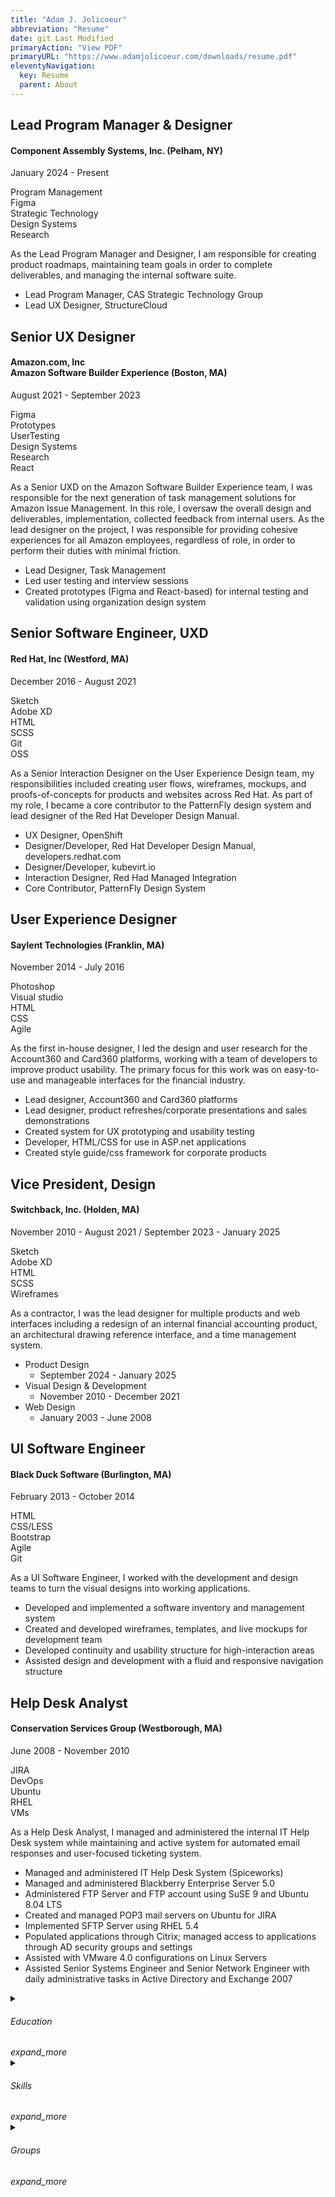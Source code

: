 ```yaml
---
title: "Adam J. Jolicoeur"
abbreviation: "Resume"
date: git Last Modified
primaryAction: "View PDF"
primaryURL: "https://www.adamjolicoeur.com/downloads/resume.pdf"
eleventyNavigation:
  key: Resume
  parent: About
---
```


<article class="primary-container">
  <div>
    <h2>Lead Program Manager &amp; Designer</h2>
    <h4>Component Assembly Systems, Inc. (Pelham, NY)</h4>
    <p>January 2024 - Present</p>
    <div class="grid">
      <div class="s2 chip fill small-elevate">Program Management</div>
      <div class="s2 chip fill small-elevate">Figma</div>
      <div class="s2 chip fill small-elevate">Strategic Technology</div>
      <div class="s2 chip fill small-elevate">Design Systems</div>
      <div class="s2 chip fill small-elevate">Research</div>
    </div>
  </div>
  <div>
    <p class="pt-0">As the Lead Program Manager and Designer, I am responsible for creating product roadmaps, maintaining team goals in order to complete deliverables, and managing the internal software suite.</p>
    <ul class="icon-list">
      <li>Lead Program Manager, CAS Strategic Technology Group</li>
      <li>Lead UX Designer, StructureCloud</li>
    </ul>
  </div>
</article>
<article class="fill">
  <div>
    <h2>Senior UX Designer</h2>
    <h4>Amazon.com, Inc <br /> Amazon Software Builder Experience (Boston, MA)</h4>
    <p>August 2021 - September 2023</p>
    <div class="grid">
      <div class="s2 chip primary-container small-elevate">Figma</div>
      <div class="s2 chip primary-container small-elevate">Prototypes</div>
      <div class="s2 chip primary-container small-elevate">UserTesting</div>
      <div class="s2 chip primary-container small-elevate">Design Systems</div>
      <div class="s2 chip primary-container small-elevate">Research</div>
      <div class="s2 chip primary-container small-elevate">React</div>
    </div>
  </div>
  <div>
    <p>As a Senior UXD on the Amazon Software Builder Experience team, I was responsible for the next generation of task management solutions for Amazon Issue Management. In this role, I oversaw the overall design and deliverables, implementation, collected feedback from internal users. As the lead designer on the project, I was responsible for providing cohesive experiences for all Amazon employees, regardless of role, in order to perform their duties with minimal friction.</p>
    <ul>
      <li>Lead Designer, Task Management</li>
      <li>Led user testing and interview sessions</li>
      <li>Created prototypes (Figma and React-based) for internal testing and validation using organization design system</li>
    </ul>
  </div>
</article>
<article class="primary-container">
  <div>
    <h2>Senior Software Engineer, UXD</h2>
    <h4>Red Hat, Inc (Westford, MA)</h4>
    <p>December 2016 - August 2021</p>
    <div class="grid">
      <div class="s2 chip fill small-elevate">Sketch</div>
      <div class="s2 chip fill small-elevate">Adobe XD</div>
      <div class="s2 chip fill small-elevate">HTML</div>
      <div class="s2 chip fill small-elevate">SCSS</div>
      <div class="s2 chip fill small-elevate">Git</div>
      <div class="s2 chip fill small-elevate">OSS</div>
    </div>
  </div>
  <div>
    <p>As a Senior Interaction Designer on the User Experience Design team, my responsibilities included creating user flows, wireframes, mockups, and proofs-of-concepts for products and websites across Red Hat. As part of my role, I became a core contributor to the PatternFly design system and lead designer of the Red Hat Developer Design Manual.</p>
    <ul class="icon-list">
      <li>UX Designer, OpenShift</li>
      <li>Designer/Developer, Red Hat Developer Design Manual, developers.redhat.com</li>
      <li>Designer/Developer, kubevirt.io</li>
      <li>Interaction Designer, Red Had Managed Integration</li>
      <li>Core Contributor, PatternFly Design System</li>
    </ul>
  </div>
</article>
<article class="fill">
  <div>
    <h2>User Experience Designer</h2>
    <h4>Saylent Technologies (Franklin, MA)</h4>
    <p>November 2014 - July 2016</p>
    <div class="grid">
      <div class="s2 chip primary-container small-elevate">Photoshop</div>
      <div class="s2 chip primary-container small-elevate">Visual studio</div>
      <div class="s2 chip primary-container small-elevate">HTML</div>
      <div class="s2 chip primary-container small-elevate">CSS</div>
      <div class="s2 chip primary-container small-elevate">Agile</div>
    </div>
  </div>
  <div>
    <p>As the first in-house designer, I led the design and user research for the Account360 and Card360 platforms, working with a team of developers to improve product usability. The primary focus for this work was on easy-to-use and manageable interfaces for the financial industry.</p>
    <ul>
      <li>Lead designer, Account360 and Card360 platforms</li>
      <li>Lead designer, product refreshes/corporate presentations and sales demonstrations</li>
      <li>Created system for UX prototyping and usability testing</li>
      <li>Developer, HTML/CSS for use in ASP.net applications</li>
      <li>Created style guide/css framework for corporate products</li>
    </ul>
  </div>
</article>
<article class="primary-container">
  <div>
    <h2>Vice President, Design</h2>
    <h4>Switchback, Inc. (Holden, MA)</h4>
    <p>November 2010 - August 2021 / September 2023 - January 2025</p>
    <div class="grid">
      <div class="s2 chip fill small-elevate">Sketch</div>
      <div class="s2 chip fill small-elevate">Adobe XD</div>
      <div class="s2 chip fill small-elevate">HTML</div>
      <div class="s2 chip fill small-elevate">SCSS</div>
      <div class="s2 chip fill small-elevate">Wireframes</div>
    </div>
    <div class="s12 l6">
      <p>As a contractor, I was the lead designer for multiple products and web interfaces including a redesign of an internal financial accounting product, an architectural drawing reference interface, and a time management system.</p>
      <ul>
        <li>
          Product Design
          <ul><li>September 2024 - January 2025</li></ul>
        </li>
        <li>
          Visual Design &amp; Development
          <ul><li>November 2010 - December 2021</li></ul>
        </li>
        <li>
          Web Design
          <ul><li>January 2003 - June 2008</li></ul>
        </li>
      </ul>
    </div>
  </div>
</article>
<article class="fill">
  <div>
    <div class="s12 l6">
      <h2>UI Software Engineer</h2>
      <h4>Black Duck Software (Burlington, MA)</h4>
      <p>February 2013 - October 2014</p>
      <div class="grid">
        <div class="s2 chip primary-container small-elevate">HTML</div>
        <div class="s2 chip primary-container small-elevate">CSS/LESS</div>
        <div class="s2 chip primary-container small-elevate">Bootstrap</div>
        <div class="s2 chip primary-container small-elevate">Agile</div>
        <div class="s2 chip primary-container small-elevate">Git</div>
      </div>
    </div>
    <div class="s12 l6">
      <p>As a UI Software Engineer, I worked with the development and design teams to turn the visual designs into working applications.</p>
      <ul>
        <li>Developed and implemented a software inventory and management system</li>
        <li>Created and developed wireframes, templates, and live mockups for development team</li>
        <li>Developed continuity and usability structure for high-interaction areas</li>
        <li>Assisted design and development with a fluid and responsive navigation structure</li>
      </ul>
    </div>
  </div>
</article>
<article class="primary-container">
  <div>
    <div class="s12 l6">
      <h2>Help Desk Analyst</h2>
      <h4>Conservation Services Group (Westborough, MA)</h4>
      <p>June 2008 - November 2010</p>
      <div class="grid">
        <div class="s2 chip fill small-elevate">JIRA</div>
        <div class="s2 chip fill small-elevate">DevOps</div>
        <div class="s2 chip fill small-elevate">Ubuntu</div>
        <div class="s2 chip fill small-elevate">RHEL</div>
        <div class="s2 chip fill small-elevate">VMs</div>
      </div>
    </div>
    <div class="s12 l6">
    <p>As a Help Desk Analyst, I managed and administered the internal IT Help Desk system while maintaining and active system for automated email responses and user-focused ticketing system.</p>
      <ul>
        <li>Managed and administered IT Help Desk System (Spiceworks)</li>
        <li>Managed and administered Blackberry Enterprise Server 5.0</li>
        <li>Administered FTP Server and FTP account using SuSE 9 and Ubuntu 8.04 LTS</li>
        <li>Created and managed POP3 mail servers on Ubuntu for JIRA</li>
        <li>Implemented SFTP Server using RHEL 5.4</li>
        <li>Populated applications through Citrix; managed access to applications through AD security groups and settings</li>
        <li>Assisted with VMware 4.0 configurations on Linux Servers</li>
        <li>Assisted Senior Systems Engineer and Senior Network Engineer with daily administrative tasks in Active Directory and Exchange 2007</li>
      </ul>
    </div>
  </div>
</article>
<div class="medium-space"></div>
<div class="max hide-on-print">
  <details>
    <summary>
      <article class="secondary-container">
        <nav>
          <h6 class="max">Education</h6>
          <i>expand_more</i>
        </nav>
      </article>
    </summary>
    <article>
      <p><strong>Massachusetts College of Liberal Arts - North Adams, MA</strong></p>
      <p><date>2003 - 2008</date></p>
      <p>Bachelor of Arts, Fine and Performing Arts, Music</p>
      <p>Bachelor of Arts, Arts, Entertainment, and Media Management</p>
      <p>Alpha Chi - National Scholars Honor Society - Who’s Who in American Colleges and Universities</p>
    </article>
  </details>
</div>
<div class="small-space"></div>
<div class="max hide-on-print">
  <details>
    <summary>
      <article class="secondary-container">
        <nav>
          <h6 class="max">Skills</h6>
          <i>expand_more</i>
        </nav>
      </article>
    </summary>
    <article>
      <div class="grid">
        <div class="s2 chip small-elevate">Product Design</div>
        <div class="s2 chip small-elevate">HTML / CSS</div>
        <div class="s2 chip small-elevate">Iconography</div>
        <div class="s2 chip small-elevate">Prototyping</div>
        <div class="s2 chip small-elevate">Wireframes</div>
        <div class="s2 chip small-elevate">User research</div>
        <div class="s2 chip small-elevate">Figma / FigJam</div>
        <div class="s2 chip small-elevate">Sketch</div>
        <div class="s2 chip small-elevate">Design systems</div>
        <div class="s2 chip small-elevate">Product management</div>
        <div class="s2 chip small-elevate">Roadmapping</div>
      </div>
    </article>
  </details>
</div>
<div class="small-space"></div>
<div class="max hide-on-print">
  <details>
    <summary>
      <article class="secondary-container">
        <nav>
          <h6 class="max">Groups</h6>
          <i>expand_more</i>
        </nav>
      </article>
    </summary>
    <article>
      <div class="responsive">
        <p><strong>UXPA Boston</strong><br />2017 - Present</p>
        <p><strong>W3C CSS Working Group</strong>
          <br />
          <em>Red Hat, Inc.</em>
          <br />
          April 2020 - August 2021
        </p>
      </div>
    </article>
  </details>
</div>
